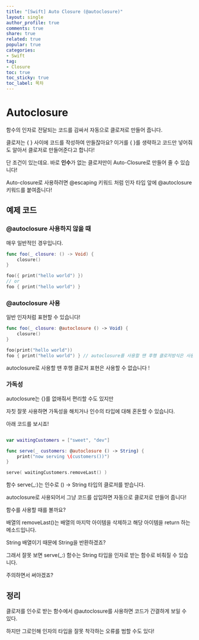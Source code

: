 ```yaml
---
title: "[Swift] Auto Closure (@autoclosure)"
layout: single
author_profile: true
comments: true
share: true
related: true
popular: true
categories:
- Swift
tag:
- Closure
toc: true
toc_sticky: true
toc_label: 목차
---
```


# Autoclosure

함수의 인자로 전달되는 코드를 감싸서 자동으로 클로저로 만들어 줍니다.

클로저는 { } 사이에 코드를 작성하여 만들잖아요? 이거를 { }를 생략하고 코드만 넣어줘도 알아서 클로저로 만들어준다고 합니다!

단 조건이 있는데요. 바로 **인수**가 없는 클로저만이 Auto-Closure로 만들어 줄 수 있습니다!

Auto-closure로 사용하려면 @escaping 키워드 처럼 인자 타입 앞에 @autoclosure 키워드를 붙여줍니다!

## 예제 코드

### @autoclosure 사용하지 않을 때

매우 일반적인 경우입니다.

```swift
func foo(_ closure: () -> Void) {
    closure()
}

foo({ print("hello world") })
// or 
foo { print("hello world") }

```

### @autoclosure 사용

일반 인자처럼 표현할 수 있습니다!

```swift
func foo(_ closure: @autoclosure () -> Void) {
    closure()
}

foo(print("hello world"))
foo { print("hello world") } // autoclosure를 사용할 땐 후행 클로저방식은 사용 x
```

autoclosure로 사용할 땐 후행 클로저 표현은 사용할 수 없습니다 !

### 가독성

autoclosure는 {}를 없애줘서 편리할 수도 있지만

자칫 잘못 사용하면 가독성을 해치거나 인수의 타입에 대해 혼돈할 수 있습니다.

아래 코드를 보시죠!

```swift

var waitingCustomers = ["sweet", "dev"]

func serve(_ customers: @autoclosure () -> String) {
    print("now serving \(customers())")
}

serve( waitingCustomers.removeLast() )
```

함수 serve(_:)는 인수로 () → String 타입의 클로저를 받습니다.

autoclosure로 사용되어서 그냥 코드를 삽입하면 자동으로 클로저로 만들어 줍니다!

함수를 사용할 때를 볼까요?

배열의 removeLast()는 배열의 마지막 아이템을 삭제하고 해당 아이템을 return 하는 메소드입니다.

String 배열이기 때문에 String을 반환하겠죠? 

그래서 잘못 보면 serve(_:) 함수는 String 타입을 인자로 받는 함수로 비춰질 수 있습니다.

주의하면서 써야겠죠?

## 정리

클로저를 인수로 받는 함수에서 @autoclosure를 사용하면 코드가 간결하게 보일 수 있다.

하지만 그로인해 인자의 타입을 잘못 착각하는 오류를 범할 수도 있다!
